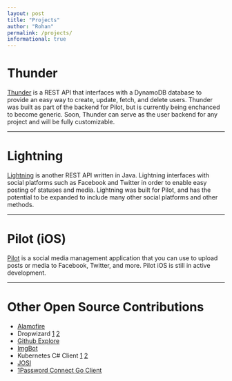 ```yaml
---
layout: post
title: "Projects"
author: "Rohan"
permalink: /projects/
informational: true
---
```


# Thunder

[Thunder](https://www.github.com/RohanNagar/thunder) is a REST API that interfaces with
a DynamoDB database to provide an easy way to create, update, fetch, and delete users.
Thunder was built as part of the backend for Pilot, but is currently being enchanced to become generic.
Soon, Thunder can serve as the user backend for any project and will be fully customizable.

<hr>

# Lightning

[Lightning](https://www.github.com/RohanNagar/lightning) is another REST API written in Java.
Lightning interfaces with social platforms such as Facebook and Twitter in order to enable easy posting of statuses and media.
Lightning was built for Pilot, and has the potential to be expanded to include many other social platforms and other methods.

<hr>

# Pilot (iOS)

[Pilot](https://www.github.com/SanctionCo/pilot-ios) is a social media management application
that you can use to upload posts or media to Facebook, Twitter, and more.
Pilot iOS is still in active development.

<hr>

# Other Open Source Contributions

- [Alamofire](https://github.com/Alamofire/Alamofire/pull/2462)
- Dropwizard
[1](https://github.com/dropwizard/dropwizard/pull/2367)
[2](https://github.com/dropwizard/dropwizard/pull/2456)
- [Github Explore](https://github.com/github/explore/pull/187)
- [ImgBot](https://github.com/dabutvin/ImgBot/pull/124)
- Kubernetes C# Client 
[1](https://github.com/kubernetes-client/csharp/pull/107)
[2](https://github.com/kubernetes-client/csharp/pull/194)
- [JOSI](https://github.com/cegredev/josi/pull/2)
- [1Password Connect Go Client](https://github.com/1Password/connect-sdk-go/pull/15)
